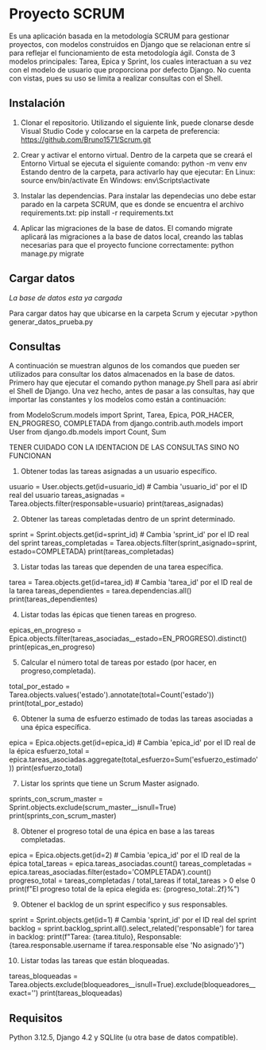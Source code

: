 # Proyecto SCRUM
Es una aplicación basada en la metodología SCRUM para gestionar proyectos, con modelos construidos en Django que se relacionan entre sí para reflejar el funcionamiento de esta metodología ágil. Consta de 3 modelos principales: Tarea, Epica y Sprint, los cuales interactuan a su vez con el modelo de usuario que proporciona por defecto Django. No cuenta con vistas, pues su uso se limita a realizar consultas con el Shell. 

## Instalación
1. Clonar el repositorio.
   Utilizando el siguiente link, puede clonarse desde Visual Studio Code y colocarse en la carpeta de preferencia:
   https://github.com/Bruno1571/Scrum.git

3. Crear y activar el entorno virtual.
   Dentro de la carpeta que se creará el Entorno Virtual se ejecuta el siguiente comando:
   python -m venv env
   Estando dentro de la carpeta, para activarlo hay que ejecutar:
   En Linux: source env/bin/activate
   En Windows: env\Scripts\activate

5. Instalar las dependencias.
   Para instalar las dependecias uno debe estar parado en la carpeta SCRUM, que es donde se encuentra el archivo requirements.txt:
   pip install -r requirements.txt

7. Aplicar las migraciones de la base de datos.
   El comando migrate aplicará las migraciones a la base de datos local, creando las tablas necesarias para que el proyecto funcione correctamente:
   python manage.py migrate
   
## Cargar datos
*La base de datos esta ya cargada*

Para cargar datos hay que ubicarse en la carpeta Scrum y ejecutar >python generar_datos_prueba.py  

## Consultas
A continuación se muestran algunos de los comandos que pueden ser utilizados para consultar los datos almacenados en la base de datos.
Primero hay que ejecutar el comando python manage.py Shell para así abrir el Shell de Django. 
Una vez hecho, antes de pasar a las consultas, hay que importar las constantes y los modelos como están a continuación:



from ModeloScrum.models import Sprint, Tarea, Epica, POR_HACER, EN_PROGRESO, COMPLETADA
from django.contrib.auth.models import User
from django.db.models import Count, Sum

TENER CUIDADO CON LA IDENTACION DE LAS CONSULTAS SINO NO FUNCIONAN

1. Obtener todas las tareas asignadas a un usuario específico.
   
usuario = User.objects.get(id=usuario_id)  # Cambia 'usuario_id' por el ID real del usuario
tareas_asignadas = Tarea.objects.filter(responsable=usuario)
print(tareas_asignadas)



2. Obtener las tareas completadas dentro de un sprint determinado.
   
sprint = Sprint.objects.get(id=sprint_id)  # Cambia 'sprint_id' por el ID real del sprint
tareas_completadas = Tarea.objects.filter(sprint_asignado=sprint, estado=COMPLETADA)
print(tareas_completadas)

3. Listar todas las tareas que dependen de una tarea específica.
   
tarea = Tarea.objects.get(id=tarea_id)  # Cambia 'tarea_id' por el ID real de la tarea
tareas_dependientes = tarea.dependencias.all()
print(tareas_dependientes)

4. Listar todas las épicas que tienen tareas en progreso.
   
epicas_en_progreso = Epica.objects.filter(tareas_asociadas__estado=EN_PROGRESO).distinct()
print(epicas_en_progreso)

5. Calcular el número total de tareas por estado (por hacer, en progreso,completada).
    
total_por_estado = Tarea.objects.values('estado').annotate(total=Count('estado'))
print(total_por_estado)

6. Obtener la suma de esfuerzo estimado de todas las tareas asociadas a una épica específica.
    
epica = Epica.objects.get(id=epica_id)  # Cambia 'epica_id' por el ID real de la épica
esfuerzo_total = epica.tareas_asociadas.aggregate(total_esfuerzo=Sum('esfuerzo_estimado'))
print(esfuerzo_total)

7. Listar los sprints que tiene un Scrum Master asignado.
    
sprints_con_scrum_master = Sprint.objects.exclude(scrum_master__isnull=True)
print(sprints_con_scrum_master)

8. Obtener el progreso total de una épica en base a las tareas completadas.
    
epica = Epica.objects.get(id=2)  # Cambia 'epica_id' por el ID real de la épica
total_tareas = epica.tareas_asociadas.count()
tareas_completadas = epica.tareas_asociadas.filter(estado='COMPLETADA').count()
progreso_total = tareas_completadas / total_tareas if total_tareas > 0 else 0
print(f"El progreso total de la epica elegida es: {progreso_total:.2f}%")

9. Obtener el backlog de un sprint específico y sus responsables.
    
sprint = Sprint.objects.get(id=1)  # Cambia 'sprint_id' por el ID real del sprint
backlog = sprint.backlog_sprint.all().select_related('responsable')
for tarea in backlog:
   print(f"Tarea: {tarea.titulo}, Responsable: {tarea.responsable.username if tarea.responsable else 'No asignado'}")

10. Listar todas las tareas que están bloqueadas.
    
tareas_bloqueadas = Tarea.objects.exclude(bloqueadores__isnull=True).exclude(bloqueadores__exact='')
print(tareas_bloqueadas)

## Requisitos
Python 3.12.5, Django 4.2 y SQLlite (u otra base de datos compatible).
